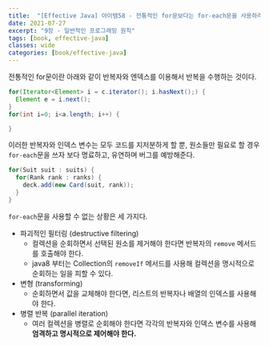 ```yaml
---
title:  "[Effective Java] 아이템58 - 전통적인 for문보다는 for-each문을 사용하라"
date: 2021-07-27
excerpt: "9장 - 일반적인 프로그래밍 원칙"
tags: [book, effective-java]
classes: wide
categories: [book/effective-java]
---
```


전통적인 for문이란 아래와 같이 반복자와 엔덱스를 이용해서 반복을 수행하는 것이다.

``` java
for(Iterator<Element> i = c.iterator(); i.hasNext();) {
  Element e = i.next();
}
for(int i=0; i<a.length; i++) {

}
```

이러한 반복자와 인덱스 변수는 모두 코드를 지저분하게 할 뿐, 원소들만 필요로 할 경우 `for-each`문을 쓰자
보다 명료하고, 유연하며 버그를 예방해준다.

``` java
for(Suit suit : suits) {
  for(Rank rank : ranks) {
    deck.add(new Card(suit, rank));
  }
}
```

`for-each`문을 사용할 수 없는 상황은 세 가지다.
- 파괴적인 필터링 (destructive filtering)
  - 컬렉션을 순회하면서 선택된 원소를 제거해야 한다면 반복자의 `remove` 메서드를 호출해야 한다.
  - java8 부터는 Collection의 `removeIf` 메서드를 사용해 컬렉션을 명시적으로 순회하는 일을 피할 수 있다.
- 변형 (transforming)
  - 순회하면서 값을 교체해야 한다면, 리스트의 반복자나 배열의 인덱스를 사용해야 한다.
- 병렬 반복 (parallel iteration)
  - 여러 컬렉션을 병렬로 순회해야 한다면 각각의 반복자와 인덱스 변수를 사용해 **엄격하고 명시적으로 제어해야 한다.**
